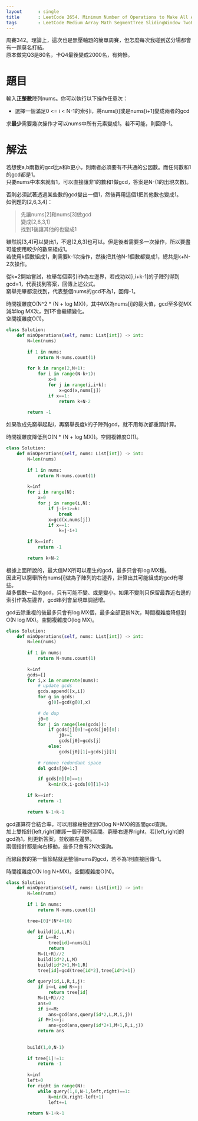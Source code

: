 ```yaml
--- 
layout      : single
title       : LeetCode 2654. Minimum Number of Operations to Make All Array Elements Equal to 1
tags        : LeetCode Medium Array Math SegmentTree SlidingWindow TwoPointers
---
```

周賽342。理論上，這次也是無壓軸題的簡單周賽，但怎麼每次我碰到送分場都會有一題莫名打結。  
原本做完Q3是80名，卡Q4最後變成2000名，有夠慘。  

# 題目
輸入**正整數**陣列nums。你可以執行以下操作任意次：  
- 選擇一個滿足0 <= i < N-1的索引i，將nums[i]或是nums[i+1]變成兩者的gcd  

求**最少**需要幾次操作才可以nums中所有元素變成1。若不可能，則回傳-1。  

# 解法
若想使a,b兩數的gcd比a和b更小，則兩者必須要有不共通的公因數。而任何數和1的gcd都是1。  
只要nums中本來就有1，可以直接讓非1的數和1做gcd，答案是N-(1的出現次數)。  

否則必須試著透過某些數的gcd變出一個1，然後再用這個1把其他數也變成1。  
如例題的[2,6,3,4]：  
> 先讓nums[2]和nums[3]做gcd  
> 變成[2,6,3,1]  
> 找到1後讓其他的也變成1

雖然說[3,4]可以變出1，不過[2,6,3]也可以。但是後者需要多一次操作，所以要盡可能使用較少的數來組成1。  
若使用k個數組成1，則需要k-1次操作，然後把其他N-1個數都變成1，總共是k+N-2次操作。  

從k=2開始嘗試，枚舉每個索引i作為左邊界，若成功以[i,i+k-1]的子陣列得到gcd=1，代表找到答案，回傳上述公式。  
窮舉完畢都沒找到，代表整個nums的gcd不為1，回傳-1。  

時間複雜度O(N^2 \* (N + log MX))，其中MX為nums[i]的最大值，gcd至多從MX減半log MX次，到1不會繼續變化。  
空間複雜度O(1)。  

```python
class Solution:
    def minOperations(self, nums: List[int]) -> int:
        N=len(nums)
        
        if 1 in nums:
            return N-nums.count(1)
        
        for k in range(2,N+1):
            for i in range(N-k+1):
                x=0
                for j in range(i,i+k):
                    x=gcd(x,nums[j])
                if x==1:
                    return k+N-2
                
        return -1
```

如果改成先窮舉起點i，再窮舉長度k的子陣列gcd，就不用每次都重頭計算。  

時間複雜度降低到O(N \* (N + log MX))。空間複雜度O(1)。  

```python
class Solution:
    def minOperations(self, nums: List[int]) -> int:
        N=len(nums)
        
        if 1 in nums:
            return N-nums.count(1)
        
        k=inf
        for i in range(N):
            x=0
            for j in range(i,N):
                if j-i+1>=k:
                    break
                x=gcd(x,nums[j])
                if x==1:
                    k=j-i+1
                    
        if k==inf:
            return -1
            
        return k+N-2
```

根據上面所說的，最大值MX所可以產生的gcd，最多只會有log MX種。  
因此可以窮舉所有nums[i]做為子陣列的右邊界，計算出其可能組成的gcd有哪些。  
越多個數一起求gcd，只有可能不變、或是變小。如果不變則只保留最靠近右邊的索引作為左邊界，gcd串列會呈現單調遞增。  

gcd去除重複的後最多只會有log MX個，最多全部更新N次，時間複雜度降低到O(N log MX)。空間複雜度O(log MX)。  

```python
class Solution:
    def minOperations(self, nums: List[int]) -> int:
        N=len(nums)
        
        if 1 in nums:
            return N-nums.count(1)
        
        k=inf
        gcds=[]
        for i,x in enumerate(nums):
            # update gcds
            gcds.append([x,i])
            for g in gcds:
                g[0]=gcd(g[0],x)
            
            # de dup
            j0=0
            for j in range(len(gcds)):
                if gcds[j][0]!=gcds[j0][0]:
                    j0+=1
                    gcds[j0]=gcds[j]
                else:
                    gcds[j0][1]=gcds[j][1]
                    
            # remove redundant space
            del gcds[j0+1:]

            if gcds[0][0]==1:
                k=min(k,i-gcds[0][1]+1)
        
        if k==inf:
            return -1
            
        return N-1+k-1
```

gcd運算符合結合率，可以用線段樹達到O(log N+MX)的區間gcd查詢。  
加上雙指針[left,right]維護一個子陣列區間。窮舉右邊界right，若[left,right]的gcd為1，則更新答案，並收縮左邊界。  
兩個指針都是向右移動，最多只會有2N次查詢。  

而線段數的第一個節點就是整個nums的gcd，若不為1則直接回傳-1。  

時間複雜度O(N log N+MX)。空間複雜度O(N)。  

```python
class Solution:
    def minOperations(self, nums: List[int]) -> int:
        N=len(nums)
        
        if 1 in nums:
            return N-nums.count(1)
        
        tree=[0]*(N*4+10)
        
        def build(id,L,R):
            if L==R:
                tree[id]=nums[L]
                return
            M=(L+R)//2
            build(id*2,L,M)
            build(id*2+1,M+1,R)
            tree[id]=gcd(tree[id*2],tree[id*2+1])
        
        def query(id,L,R,i,j):
            if i<=L and R<=j:
                return tree[id]
            M=(L+R)//2
            ans=0
            if i<=M:
                ans=gcd(ans,query(id*2,L,M,i,j))
            if M+1<=j:
                ans=gcd(ans,query(id*2+1,M+1,R,i,j))
            return ans
        
        
        build(1,0,N-1)
        
        if tree[1]!=1:
            return -1
        
        k=inf
        left=0
        for right in range(N):
            while query(1,0,N-1,left,right)==1:
                k=min(k,right-left+1)
                left+=1
                 
        return N-1+k-1
```